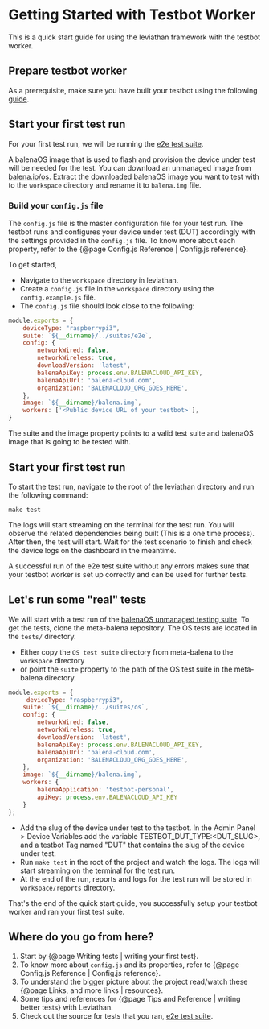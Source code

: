 # Getting Started with Testbot Worker 

This is a quick start guide for using the leviathan framework with the testbot worker. 

## Prepare testbot worker

As a prerequisite, make sure you have built your testbot using the following [guide](https://github.com/balena-io/testbot-hardware/blob/master/documentation/getting-started.md).

## Start your first test run

For your first test run, we will be running the [e2e test suite](https://github.com/balena-os/leviathan/tree/master/suites/e2e). 

A balenaOS image that is used to flash and provision the device under test will be needed for the test. You can download an unmanaged image from [balena.io/os](https://www.balena.io/os/#download). Extract the downloaded balenaOS image you want to test with to the `workspace` directory and rename it to `balena.img` file.

### Build your `config.js` file

The `config.js` file is the master configuration file for your test run. The testbot runs and configures your device under test (DUT) accordingly with the settings provided in the `config.js` file. To know more about each property, refer to the {@page Config.js Reference | Config.js reference}.

To get started, 

- Navigate to the `workspace` directory in leviathan.
- Create a `config.js` file in the `workspace` directory using the `config.example.js` file. 
- The `config.js` file should look close to the following: 

```js
module.exports = {
    deviceType: "raspberrypi3",
    suite: `${__dirname}/../suites/e2e`,
    config: {
        networkWired: false,
        networkWireless: true,
        downloadVersion: 'latest',
        balenaApiKey: process.env.BALENACLOUD_API_KEY,
        balenaApiUrl: 'balena-cloud.com',
        organization: 'BALENACLOUD_ORG_GOES_HERE',
    },
    image: `${__dirname}/balena.img`,
    workers: ['<Public device URL of your testbot>'],
}
```

The suite and the image property points to a valid test suite and balenaOS image that is going to be tested with. 

## Start your first test run

To start the test run, navigate to the root of the leviathan directory and run the following command:

```
make test
```

The logs will start streaming on the terminal for the test run. You will observe the related dependencies being built (This is a one time process). After then, the test will start. Wait for the test scenario to finish and check the device logs on the dashboard in the meantime. 

A successful run of the e2e test suite without any errors makes sure that your testbot worker is set up correctly and can be used for further tests.

## Let's run some "real" tests

We will start with a test run of the [balenaOS unmanaged testing suite](https://github.com/balena-os/meta-balena/tree/master/tests/suites). To get the tests, clone the meta-balena repository. The OS tests are located in the `tests/` directory.

- Either copy the `OS test suite` directory from meta-balena to the `workspace` directory 
- or point the `suite` property to the path of the OS test suite in the meta-balena directory.

```js
module.exports = {
     deviceType: "raspberrypi3",
    suite: `${__dirname}/../suites/os`,
    config: {
        networkWired: false,
        networkWireless: true,
        downloadVersion: 'latest',
        balenaApiKey: process.env.BALENACLOUD_API_KEY,
        balenaApiUrl: 'balena-cloud.com',
        organization: 'BALENACLOUD_ORG_GOES_HERE',
    },
    image: `${__dirname}/balena.img`,
    workers: {
        balenaApplication: 'testbot-personal',
        apiKey: process.env.BALENACLOUD_API_KEY
    }
};
```
- Add the slug of the device under test to the testbot. In the Admin Panel > Device Variables add the variable TESTBOT_DUT_TYPE:\<DUT_SLUG\>, and a testbot Tag named "DUT" that contains the slug of the device under test.
- Run `make test` in the root of the project and watch the logs. The logs will start streaming on the terminal for the test run.
- At the end of the run, reports and logs for the test run will be stored in `workspace/reports` directory.

That's the end of the quick start guide, you successfully setup your testbot worker and ran your first test suite.

## Where do you go from here?

1. Start by {@page Writing tests | writing your first test}.
2. To know more about `config.js` and its properties, refer to {@page Config.js Reference | Config.js reference}.
3. To understand the bigger picture about the project read/watch these {@page Links, and more links | resources}.
4. Some tips and references for {@page Tips and Reference | writing better tests} with Leviathan.
5. Check out the source for tests that you ran, [e2e test suite](https://github.com/balena-os/leviathan/tree/master/suites).
